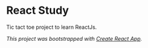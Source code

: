 # React Study

Tic tact toe project to learn ReactJs.

*This project was bootstrapped with [Create React App](https://github.com/facebook/create-react-app).*